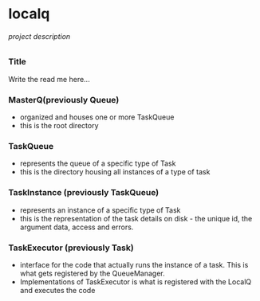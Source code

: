 # localq 

###### project description

### Title 

Write the read me here...

### MasterQ(previously Queue)
  - organized and houses one or more TaskQueue
  - this is the root directory

### TaskQueue
  - represents the queue of a specific type of Task
  - this is the directory housing all instances of
    a type of task

### TaskInstance (previously TaskQueue)
  - represents an instance of a specific type of Task 
  - this is the representation of the task details on
    disk - the unique id, the argument data, access and errors.

### TaskExecutor (previously Task)
  - interface for the code that actually runs the instance
    of a task. This is what gets registered by the QueueManager.
  - Implementations of TaskExecutor is what is 
    registered with the LocalQ and executes the code